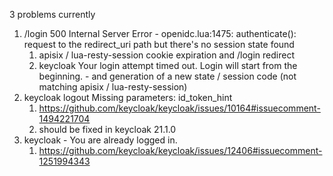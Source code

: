 3 problems currently
1. /login 500 Internal Server Error - openidc.lua:1475: authenticate(): request to the redirect_uri path but there's no session state found
    1. apisix / lua-resty-session cookie expiration and /login redirect
    2. keycloak Your login attempt timed out. Login will start from the beginning. - and generation of a new state / session code (not matching apisix / lua-resty-session)
2. keycloak logout Missing parameters: id_token_hint
    1. https://github.com/keycloak/keycloak/issues/10164#issuecomment-1494221704
    2. should be fixed in keycloak 21.1.0
3. keycloak - You are already logged in.
    1. https://github.com/keycloak/keycloak/issues/12406#issuecomment-1251994343